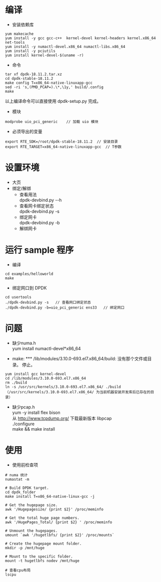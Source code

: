 # 编译  
* 安装依赖库 
```shell
yum makecache  
yum install -y gcc gcc-c++  kernel-devel kernel-headers kernel.x86_64 net-tools  
yum install -y numactl-devel.x86_64 numactl-libs.x86_64  
yum install -y pciutils  
yum install kernel-devel-$(uname -r)  
```

* 命令 
```shell
tar xf dpdk-18.11.2.tar.xz  
cd dpdk-stable-18.11.2  
make config T=x86_64-native-linuxapp-gcc  
sed -ri 's,(PMD_PCAP=).\*,\1y,' build/.config  
make  
```
以上编译命令可以直接使用 dpdk-setup.py 完成。

* 模块 
```shell
modprobe uio_pci_generic    // 加载 uio 模块 
```

* 必须导出的变量  
```shell
export RTE_SDK=/root/dpdk-stable-18.11.2  // 安装目录
export RTE_TARGET=x86_64-native-linuxapp-gcc  // T参数
```

# 设置环境  
* 大页  
* 绑定/解绑  
  + 查看用法  
    dpdk-devbind.py --h
  + 查看网卡绑定状态  
    dpdk-devbind.py -s  
  + 绑定网卡  
    dpdk-devbind.py -b 
  + 解绑网卡  

#  运行 sample 程序  
* 编译 
```shell
cd examples/helloworld  
make 
```

* 绑定网口到 DPDK 
```shell
cd usertools  
./dpdk-devbind.py -s   // 查看网口绑定状态   
./dpdk-devbind.py -b=uio_pci_generic ens33   // 绑定网口
```

# 问题
* 缺少numa.h  
yum install numactl-devel*x86_64  

* make: *** /lib/modules/3.10.0-693.el7.x86_64/build: 没有那个文件或目录。 停止。
```shell
yum install gcc kernel-devel  
cd /lib/modules/3.10.0-693.el7.x86_64  
rm ./build  
ln -s /usr/src/kernels/3.10.0-693.el7.x86_64/ ./build （/usr/src/kernels/3.10.0-693.el7.x86_64/ 为当前机器安装开发库后已存在的目录）   
```

* 缺少pcap.h  
yum -y install flex bison   
从 http://www.tcpdump.org/ 下载最新版本 libpcap  
./configure  
make && make install

# 使用  
* 使用前检查项  
```shell
# numa 统计
numastat -m  

# Build DPDK target.  
cd dpdk_folder  
make install T=x86_64-native-linux-gcc -j  

# Get the hugepage size.  
awk '/Hugepagesize/ {print $2}' /proc/meminfo  

# Get the total huge page numbers.  
awk '/HugePages_Total/ {print $2} ' /proc/meminfo  

# Unmount the hugepages.  
umount `awk '/hugetlbfs/ {print $2}' /proc/mounts`  

# Create the hugepage mount folder.  
mkdir -p /mnt/huge  

# Mount to the specific folder.  
mount -t hugetlbfs nodev /mnt/huge  

# 查看cpu布局  
lscpu   
```
